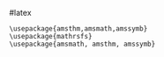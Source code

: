 #latex

```shell
\usepackage{amsthm,amsmath,amssymb}
\usepackage{mathrsfs}
\usepackage{amsmath, amsthm, amssymb}
```
